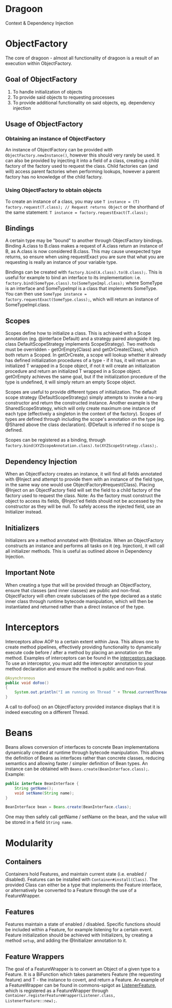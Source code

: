 # Dragoon
Context &amp; Dependency Injection

# ObjectFactory
The core of dragoon - almost all functionality of dragoon is a result of an execution within ObjectFactory.

## Goal of ObjectFactory
1. To handle initialization of objects
2. To provide said objects to requesting processes
3. To provide additional functionality on said objects, eg. dependency injection

## Usage of ObjectFactory

### Obtaining an instance of ObjectFactory
An instance of ObjectFactory can be provided with `ObjectFactory.newInstance()`, however this should very rarely be used.
It can also be provided by injecting it into a field of a class, creating a child factory of the factory used to request the class. Child factories can (and will) access parent factories when performing lookups, however a parent factory has no knowledge of the child factory.

### Using ObjectFactory to obtain objects
To create an instance of a class, you may use 
`T instance = (T) factory.request(T.class); // Request returns Object`
or the shorthand of the same statement: `T instance = factory.requestExact(T.class);`

## Bindings
A certain type may be "bound" to another through ObjectFactory bindings. Binding A.class to B.class makes a request of A.class return an instance of B, as A.class is now considered B.class. This may cause unexpected type returns, so ensure when using requestExact you are sure that what you are requesting is really an instance of your variable type.

Bindings can be created with `factory.bind(A.class).to(B.class);`. This is useful for example to bind an interface to its implementation: i.e. `factory.bind(SomeType.class).to(SomeTypeImpl.class);` where SomeType is an interface and SomeTypeImpl is a class that implements SomeType. You can then use `SomeType instance = factory.requestExact(SomeType.class);`, which will return an instance of SomeTypeImpl.class.

## Scopes
Scopes define how to initialize a class. This is achieved with a Scope annotation (eg. @interface Default) and a strategy paired alongside it (eg. class DefaultScopeStrategy implements ScopeStrategy). Two methods must be overridden - getOrEmpty(Class<T>) and getOrCreate(Class<T>), which both return a Scoped<T>. In getOrCreate, a scope will lookup whether it already has defined initialization procedures of a type - if it has, it will return an initialized T wrapped in a Scope object, if not it will create an initialization procedure and return an initialized T wrapped in a Scope object. getOrEmpty achieves the same goal, but if the initialization procedure of the type is undefined, it will simply return an empty Scope object.

Scopes are useful to provide different types of initialization. The default scope strategy (DefaultScopeStrategy) simply attempts to invoke a no-arg constructor and return the constructed instance. Another example is the SharedScopeStrategy, which will only create maximum one instance of each type (effectively a singleton in the context of the factory). Scopes of types are defined through including the scope's annotation on the type (eg. @Shared above the class declaration). @Default is inferred if no scope is defined.

Scopes can be registered as a binding, through `factory.bind(XYZScopeAnnotation.class).to(XYZScopeStrategy.class);`.

## Dependency Injection
When an ObjectFactory creates an instance, it will find all fields annotated with @Inject and attempt to provide them with an instance of the field type, in the same way one would use ObjectFactory#request(Class). Placing @Inject on an ObjectFactory field will set the field to a child factory of the factory used to request the class.
Note: As the factory must construct the object to access its fields, @Inject'ed fields should not be accessed by the constructor as they will be null. To safely access the injected field, use an Initializer instead.

## Initializers
Initializers are a method annotated with @Initialize. When an ObjectFactory constructs an instance and performs all tasks on it (eg. Injection), it will call all initializer methods. This is useful as outlined above in Dependency Injection.

## Important Note
When creating a type that will be provided through an ObjectFactory, ensure that classes (and inner classes) are public and non-final. ObjectFactory will often create subclasses of the type declared as a static inner class through runtime bytecode manipulation, which will then be instantiated and returned rather than a direct instance of the type.

# Interceptors
Interceptors allow AOP to a certain extent within Java. This allows one to create method pipelines, effectively providing functionality to dynamically execute code before / after a method by placing an annotation on the method. Examples of interceptors can be found in the [interceptors package](https://github.com/UlfricProjects/dragoon/tree/develop/src/main/java/com/ulfric/dragoon/interceptors). To use an interceptor, you must add the interceptor annotation to your method declaration and ensure the method is public and non-final.
```java
@Asynchronous
public void doFoo()
{
    System.out.println("I am running on Thread " + Thread.currentThread().getName());
}
```
A call to doFoo() on an ObjectFactory provided instance displays that it is indeed executing on a different Thread.

# Beans
Beans allows conversion of interfaces to concrete Bean implementations dynamically created at runtime through bytecode manipulation. This allows the definition of Beans as interfaces rather than concrete classes, reducing semantics and allowing faster / simpler definition of Bean types. An instance can be obtained with `Beans.create(BeanInterface.class);`. 
Example:
```java
public interface BeanInterface {
    String getName();
    void setName(String name);
}

BeanInterface bean = Beans.create(BeanInterface.class);
```
One may then safely call getName / setName on the bean, and the value will be stored in a field `String name`.

# Modularity

## Containers
Containers hold Features, and maintain current state (i.e. enabled / disabled). Features can be installed with `Container#install(Class)`. The provided Class can either be a type that implements the Feature interface, or alternatively be converted to a Feature through the use of a FeatureWrapper.

## Features
Features maintain a state of enabled / disabled. Specific functions should be included within a Feature, for example listening for a certain event. Feature initialization should be achieved with Initializers, by creating a method `setup`, and adding the @Initializer annotation to it.

## Feature Wrappers
The goal of a FeatureWrapper is to convert an Object of a given type to a Feature. It is a BiFunction which takes parameters Feature (the requesting feature) and T - the instance to covert, and return a Feature. An example of a FeatureWrapper can be found in commons-spigot as [ListenerFeature](https://github.com/UlfricProjects/commons-spigot/blob/develop/src/main/java/com/ulfric/commons/spigot/listener/ListenerFeature.java), which is registered as a FeatureWrapper through `Container.registerFeatureWrapper(Listener.class, ListenerFeature::new);`.
